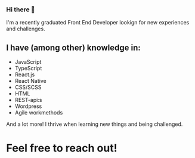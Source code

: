 ### Hi there 👋

<!--
**louisekeinstrom/louisekeinstrom** is a ✨ _special_ ✨ repository because its `README.md` (this file) appears on your GitHub profile.

Here are some ideas to get you started:

- 🔭 I’m currently working on ...
- 🌱 I’m currently learning ...
- 👯 I’m looking to collaborate on ...
- 🤔 I’m looking for help with ...
- 💬 Ask me about ...
- 📫 How to reach me: ...
- 😄 Pronouns: ...
- ⚡ Fun fact: ...
-->

I'm a recently graduated Front End Developer lookign for new experiences and challenges.

## I have (among other) knowledge in:
- JavaScript
- TypeScript
- React.js
- React Native
- CSS/SCSS
- HTML
- REST-api:s
- Wordpress
- Agile workmethods

And a  lot more! I thrive when learning new things and being challenged.
# Feel free to reach out!

